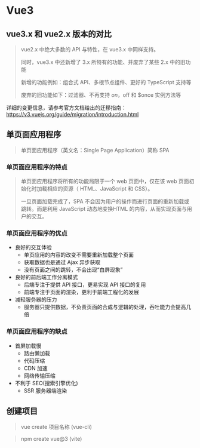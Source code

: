 # Vue3

## vue3.x 和 vue2.x 版本的对比

> vue2.x 中绝大多数的 API 与特性，在 vue3.x 中同样支持。
>
> 同时，vue3.x 中还新增了 3.x 所特有的功能、并废弃了某些 2.x 中的旧功能
>
> 新增的功能例如：组合式 API、多根节点组件、更好的 TypeScript 支持等
>
> 废弃的旧功能如下：过滤器、不再支持 $on，$off 和 $once 实例方法等

详细的变更信息，请参考官方文档给出的迁移指南：https://v3.vuejs.org/guide/migration/introduction.html

## 单页面应用程序

> 单页面应用程序（英文名：Single Page Application）简称 SPA

### 单页面应用程序的特点

> 单页面应用程序将所有的功能局限于一个 web 页面中，仅在该 web 页面初始化时加载相应的资源（ HTML、JavaScript 和 CSS）。
>
> 一旦页面加载完成了，SPA 不会因为用户的操作而进行页面的重新加载或跳转。而是利用 JavaScript 动态地变换HTML 的内容，从而实现页面与用户的交互。

### 单页面应用程序的优点

- 良好的交互体验
  - 单页应用的内容的改变不需要重新加载整个页面
  - 获取数据也是通过 Ajax 异步获取
  - 没有页面之间的跳转，不会出现“白屏现象”
- 良好的前后端工作分离模式
  - 后端专注于提供 API 接口，更易实现 API 接口的复用
  - 前端专注于页面的渲染，更利于前端工程化的发展
- 减轻服务器的压力
  - 服务器只提供数据，不负责页面的合成与逻辑的处理，吞吐能力会提高几倍

### 单页面应用程序的缺点

- 首屏加载慢
  - 路由懒加载
  - 代码压缩
  - CDN 加速
  - 网络传输压缩
- 不利于 SEO(搜索引擎优化)
  - SSR 服务器端渲染

## 创建项目

> vue create 项目名称 (vue-cli)

> npm create vue@3 (vite)

> 









































